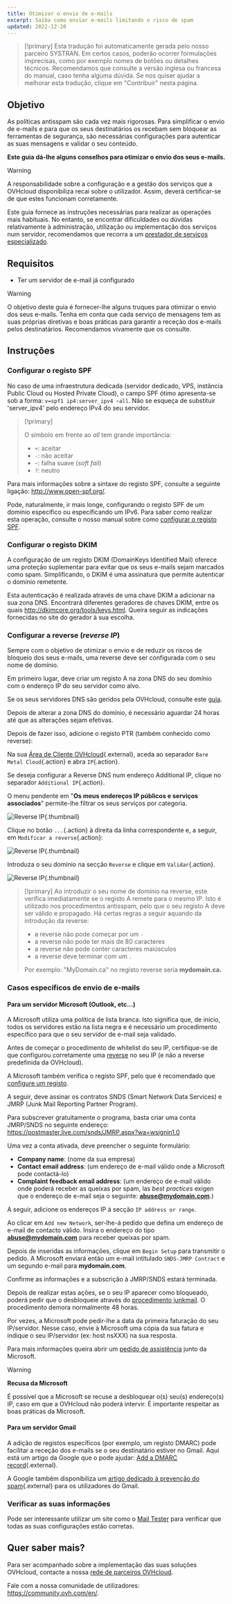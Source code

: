 ```yaml
---
title: Otimizar o envio de e-mails
excerpt: Saiba como enviar e-mails limitando o risco de spam
updated: 2022-12-20
---
```


> [!primary]
> Esta tradução foi automaticamente gerada pelo nosso parceiro SYSTRAN. Em certos casos, poderão ocorrer formulações imprecisas, como por exemplo nomes de botões ou detalhes técnicos. Recomendamos que consulte a versão inglesa ou francesa do manual, caso tenha alguma dúvida. Se nos quiser ajudar a melhorar esta tradução, clique em "Contribuir" nesta página.
>

## Objetivo

As políticas antisspam são cada vez mais rigorosas. Para simplificar o envio de e-mails e para que os seus destinatários os recebam sem bloquear as ferramentas de segurança, são necessárias configurações para autenticar as suas mensagens e validar o seu conteúdo.

**Este guia dá-lhe alguns conselhos para otimizar o envio dos seus e-mails.**

> [!warning]
>
> A responsabilidade sobre a configuração e a gestão dos serviços que a OVHcloud disponibiliza recai sobre o utilizador. Assim, deverá certificar-se de que estes funcionam corretamente.
> 
> Este guia fornece as instruções necessárias para realizar as operações mais habituais. No entanto, se encontrar dificuldades ou dúvidas relativamente à administração, utilização ou implementação dos serviços num servidor, recomendamos que recorra a um [prestador de serviços especializado](https://partner.ovhcloud.com/pt/directory/).
> 

## Requisitos

- Ter um servidor de e-mail já configurado

> [!warning]
>
> O objetivo deste guia é fornecer-lhe alguns truques para otimizar o envio dos seus e-mails. Tenha em conta que cada serviço de mensagens tem as suas próprias diretivas e boas práticas para garantir a receção dos e-mails pelos destinatários. Recomendamos vivamente que os consulte.
>

## Instruções

### Configurar o registo SPF <a name="spfrecord"></a>

No caso de uma infraestrutura dedicada (servidor dedicado, VPS, instância Public Cloud ou Hosted Private Cloud), o campo SPF ótimo apresenta-se sob a forma:  `v=spf1 ip4:server_ipv4 ~all`. Não se esqueça de substituir 'server_ipv4' pelo endereço IPv4 do seu servidor.

> [!primary]
>
> O símbolo em frente ao *all* tem grande importância:
>
> - `+`: aceitar
> - `-`: não aceitar
> - `~`: falha suave (*soft fail*)
> - `?`: neutro
>

Para mais informações sobre a sintaxe do registo SPF, consulte a seguinte ligação: <http://www.open-spf.org/>.

Pode, naturalmente, ir mais longe, configurando o registo SPF de um domínio específico ou especificando um IPv6. Para saber como realizar esta operação, consulte o nosso manual sobre como [configurar o registo SPF](/pages/web_cloud/domains/dns_zone_spf).

### Configurar o registo DKIM

A configuração de um registo DKIM (DomainKeys Identified Mail) oferece uma proteção suplementar para evitar que os seus e-mails sejam marcados como spam. Simplificando, o DKIM é uma assinatura que permite autenticar o domínio remetente.

Esta autenticação é realizada através de uma chave DKIM a adicionar na sua zona DNS. Encontrará diferentes geradores de chaves DKIM, entre os quais <http://dkimcore.org/tools/keys.html>. Queira seguir as indicações fornecidas no site do gerador à sua escolha.

### Configurar a reverse (*reverse IP*) <a name="reverseip"></a>

Sempre com o objetivo de otimizar o envio e de reduzir os riscos de bloqueio dos seus e-mails, uma reverse deve ser configurada com o seu nome de domínio.

Em primeiro lugar, deve criar um registo A na zona DNS do seu domínio com o endereço IP do seu servidor como alvo.

Se os seus servidores DNS são geridos pela OVHcloud, consulte este [guia](/pages/web/domains/dns_zone_edit#aceder-a-gestao-de-uma-zona-dns-da-ovhcloud).

Depois de alterar a zona DNS do domínio, é necessário aguardar 24 horas até que as alterações sejam efetivas.

Depois de fazer isso, adicione o registo PTR (também conhecido como reverse):

Na sua [Área de Cliente OVHcloud](https://www.ovh.com/auth/?action=gotomanager&from=https://www.ovh.pt/&ovhSubsidiary=pt){.external}, aceda ao separador `Bare Metal Cloud`{.action} e abra `IP`{.action}. 

Se deseja configurar a Reverse DNS num endereço Additional IP, clique no separador `Additional IP`{.action}.

O menu pendente em "**Os meus endereços IP públicos e serviços associados**" permite-lhe filtrar os seus serviços por categoria.

![Reverse IP](images/selectservice2022.png){.thumbnail}

Clique no botão `...`{.action} à direita da linha correspondente e, a seguir, em `Modificar a reverse`{.action}:

![Reverse IP](images/addreverse2022.png){.thumbnail}

Introduza o seu domínio na secção `Reverse` e clique em `Validar`{.action}.

![Reverse IP](images/enterreverse.png){.thumbnail}

> [!primary]
> Ao introduzir o seu nome de domínio na reverse, este verifica imediatamente se o registo A remete para o mesmo IP. Isto é utilizado nos procedimentos antisspam, pelo que o seu registo A deve ser válido e propagado. Há certas regras a seguir aquando da introdução da reverse:
>
>  - a reverse não pode começar por um `-`
>  - a reverse não pode ter mais de 80 caracteres
>  - a reverse não pode conter caracteres maiúsculos
>  - a reverse deve terminar com um `.`
>
> Por exemplo: "MyDomain.ca" no registo reverse seria **mydomain.ca.**
>

### Casos específicos de envio de e-mails

#### Para um servidor Microsoft (Outlook, etc...)
 
A Microsoft utiliza uma política de lista branca. Isto significa que, de início, todos os servidores estão na lista negra e é necessário um procedimento específico para que o seu servidor de e-mail seja validado.

Antes de começar o procedimento de whitelist do seu IP, certifique-se de que configurou corretamente uma [reverse](#reverseip) no seu IP (e não a reverse predefinida da OVHcloud).

A Microsoft também verifica o registo SPF, pelo que é recomendado que [configure um registo](#spfrecord).

A seguir, deve assinar os contratos SNDS (Smart Network Data Services) e JMRP (Junk Mail Reporting Partner Program).

Para subscrever gratuitamente o programa, basta criar uma conta JMRP/SNDS no seguinte endereço:
<https://postmaster.live.com/snds/JMRP.aspx?wa=wsignin1.0>

Uma vez a conta ativada, deve preencher o seguinte formulário:

- **Company name**: (nome da sua empresa)
- **Contact email address**: (um endereço de e-mail válido onde a Microsoft pode contactá-lo)
- **Complaint feedback email address**: (um endereço de e-mail válido onde poderá receber as queixas por spam, las *best practices* exigen que o endereço de e-mail seja o seguinte: **abuse@mydomain.com**.)

A seguir, adicione os endereços IP à secção `IP address or range`.

Ao clicar em `Add new Network`, ser-lhe-á pedido que defina um endereço de e-mail de contacto válido. Insira o endereço do tipo **abuse@mydomain.com** para receber queixas por spam.

Depois de inseridas as informações, clique em `Begin Setup` para transmitir o pedido. A Microsoft enviará então um e-mail intitulado `SNDS-JMRP Contract` e um segundo e-mail para **mydomain.com**.

Confirme as informações e a subscrição à JMRP/SNDS estará terminada.

Depois de realizar estas ações, se o seu IP aparecer como bloqueado, poderá pedir que o desbloqueie através do [procedimento junkmail](https://support.microsoft.com/en-us/getsupport?oaspworkflow=start_1.0.0.0&wfname=capsub&productkey=edfsmsbl3&locale=en-us&ccsid=635857671692853062). O procedimento demora normalmente 48 horas.

Por vezes, a Microsoft pode pedir-lhe a data da primeira faturação do seu IP/servidor. Nesse caso, envie à Microsoft uma cópia da sua fatura e indique o seu IP/servidor (ex: host nsXXX) na sua resposta.

Para mais informações queira abrir um [pedido de assistência](https://support.microsoft.com/en-us/getsupport?oaspworkflow=start_1.0.0.0&wfname=capsub&productkey=edfsmsbl3&ccsid=6364926882037750656) junto da Microsoft.

> [!warning]
>
> **Recusa da Microsoft**
>
> É possível que a Microsoft se recuse a desbloquear o(s) seu(s) endereço(s) IP, caso em que a OVHcloud não poderá intervir. É importante respeitar as boas práticas da Microsoft.
>

#### Para um servidor Gmail

A adição de registos específicos (por exemplo, um registo DMARC) pode facilitar a receção dos e-mails se o seu destinatário estiver no Gmail. Aqui está um artigo da Google que o pode ajudar: [Add a DMARC record](https://support.google.com/a/answer/2466563?hl=en){.external}.

A Google também disponibiliza um [artigo dedicado à prevenção do spam](https://support.google.com/mail/answer/81126?hl=en){.external} para os utilizadores do Gmail.

### Verificar as suas informações

Pode ser interessante utilizar um site como o [Mail Tester](http://www.mail-tester.com/) para verificar que todas as suas configurações estão corretas.

## Quer saber mais?

Para ser acompanhado sobre a implementação das suas soluções OVHcloud, contacte a nossa [rede de parceiros OVHcloud](https://partner.ovhcloud.com/pt/directory/).
 
Fale com a nossa comunidade de utilizadores: <https://community.ovh.com/en/>.